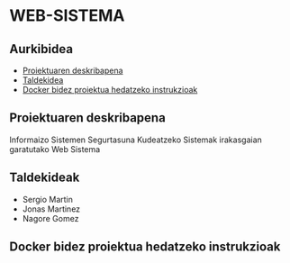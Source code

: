 # WEB-SISTEMA

## Aurkibidea
* [Proiektuaren deskribapena](#Proiektuen-deskribapena)
* [Taldekidea](#Taldekideak)
* [Docker bidez proiektua hedatzeko instrukzioak](#Docker-bidez-proiektua-hedatzeko-instrukzioak)

## Proiektuaren deskribapena
Informaizo Sistemen Segurtasuna Kudeatzeko Sistemak irakasgaian garatutako Web Sistema


## Taldekideak
* Sergio Martin
* Jonas Martinez
* Nagore Gomez

## Docker bidez proiektua hedatzeko instrukzioak

